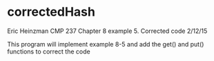 # correctedHash
Eric Heinzman CMP 237 Chapter 8 example 5. Corrected code 2/12/15

This program will implement example 8-5 and add the get() and put() functions
to correct the code 

